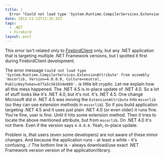 ```yaml
---
title: |
  Error "Could not load type 'System.Runtime.CompilerServices.ExtensionAttribute' from assembly 'mscorlib, Version=4.0.0.0, Culture=neutral, PublicKeyToken=b77a5c561934e089'." on .NET 4.0/.NET 4.5
date: 2012-11-23T13:35:35Z
tags:
  - .NET
  - Firebird
layout: post
---
```

This error isn't related only to [FirebirdClient][1] only, but any .NET application that is targeting multiple .NET Framework versions, but I spotted it first during FirebirdClient development.

The error message `Could not load type 'System.Runtime.CompilerServices.ExtensionAttribute' from assembly 'mscorlib, Version=4.0.0.0, Culture=neutral, PublicKeyToken=b77a5c561934e089'.` is little bit cryptic. Let me explain how all this mess happened. The .NET 4.5 is in-place update of .NET 4.0. So a lot of stuff looks like it's .NET 4.0, but it's not. It's .NET 4.5. One change Microsoft did in .NET 4.5 was moving the `ExtensionAttribute` into `mscorlib` (so they can use extension methods in `mscorlib`). So if you build application targeting .NET 4.5 and it uses just plain .NET 4.0 (or even older) it runs fine. You're fine, user is fine. Until it hits some extension method. Then it tries to locate the above mentioned attribute, but from `mscorlib`. On .NET 4.0 it's not there. Even if the version says `4.0.0.0`. Yeah, in-place update.

Problem is, that users (even some developers) are not aware of these minor changes. And because the application runs - at least a while - it's confusing. :/ The bottom line is - always download/use exact .NET Framework version version of the application/library.

[1]: http://firebirdsql.org/en/net-provider/